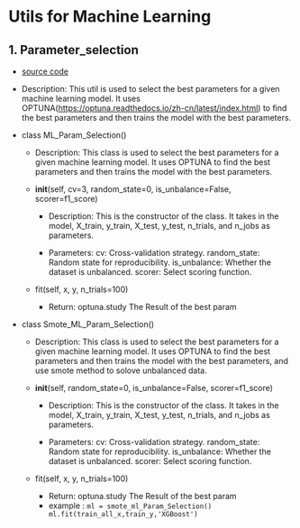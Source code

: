 # Utils for Machine Learning

## 1. Parameter_selection

- [source code](../utils/ml_parameter_selection.py)
- Description: This util is used to select the best parameters for a given machine learning model. It uses OPTUNA(https://optuna.readthedocs.io/zh-cn/latest/index.html) to find the best parameters and then trains the model with the best parameters. 

- class ML_Param_Selection() 
  - Description: This class is used to select the best parameters for a given machine learning model. It uses OPTUNA to find the best parameters and then trains the model with the best parameters. 

  - __init__(self, cv=3, random_state=0, is_unbalance=False, scorer=f1_score) 

    - Description: This is the constructor of the class. It takes in the model, X_train, y_train, X_test, y_test, n_trials, and n_jobs as parameters. 

    - Parameters: cv: Cross-validation strategy. random_state: Random state for reproducibility. is_unbalance: Whether the dataset is unbalanced. scorer: Select scoring function. 

  - fit(self, x, y, n_trials=100) 
    - Return: optuna.study  The Result of the best param    
- class Smote_ML_Param_Selection() 
  - Description: This class is used to select the best parameters for a given machine learning model. It uses OPTUNA to find the best parameters and then trains the model with the best parameters, and use smote method to solove unbalanced data.

  - __init__(self, random_state=0, is_unbalance=False, scorer=f1_score) 

    - Description: This is the constructor of the class. It takes in the model, X_train, y_train, X_test, y_test, n_trials, and n_jobs as parameters. 

    - Parameters: cv: Cross-validation strategy. random_state: Random state for reproducibility. is_unbalance: Whether the dataset is unbalanced. scorer: Select scoring function. 

  - fit(self, x, y, n_trials=100) 
    - Return: optuna.study  The Result of the best param
    - example :
      `ml = smote_ml_Param_Selection()
       ml.fit(train_all_x,train_y,'XGBoost')`
